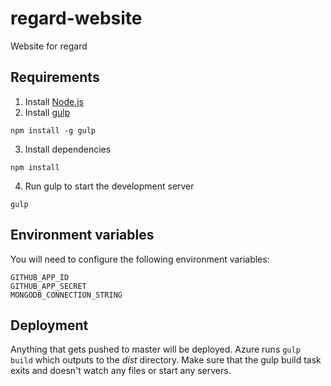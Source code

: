 # regard-website

Website for regard

## Requirements

1. Install [Node.js](http://nodejs.org)
2. Install [gulp](http://gulpjs.com/)
```
npm install -g gulp
```

3. Install dependencies
```
npm install
```
4. Run gulp to start the development server
```
gulp
```

## Environment variables

You will need to configure the following environment variables:
```
GITHUB_APP_ID
GITHUB_APP_SECRET
MONGODB_CONNECTION_STRING
```

## Deployment

Anything that gets pushed to master will be deployed. Azure runs `gulp build` which outputs to the *dist* directory. Make sure that the gulp build task exits and doesn't watch any files or start any servers.